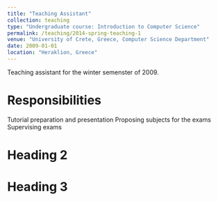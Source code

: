 ```yaml
---
title: "Teaching Assistant"
collection: teaching
type: "Undergraduate course: Introduction to Computer Science"
permalink: /teaching/2014-spring-teaching-1
venue: "University of Crete, Greece, Computer Science Department"
date: 2009-01-01
location: "Heraklion, Greece"
---
```

Teaching assistant for the winter semenster of 2009.

Responsibilities
======

 Tutorial preparation and presentation
 Proposing subjects for the exams
 Supervising exams

Heading 2
======

Heading 3
======
